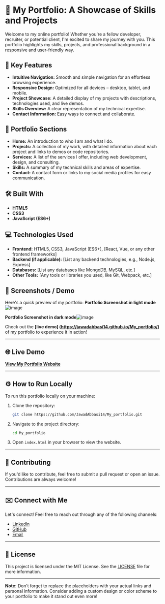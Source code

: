 



# 🚀 **My Portfolio: A Showcase of Skills and Projects**

Welcome to my online portfolio! Whether you're a fellow developer, recruiter, or potential client, I'm excited to share my journey with you. This portfolio highlights my skills, projects, and professional background in a responsive and user-friendly way.

## 🌟 **Key Features**

- **Intuitive Navigation:** Smooth and simple navigation for an effortless browsing experience.
- **Responsive Design:** Optimized for all devices – desktop, tablet, and mobile.
- **Project Showcase:** A detailed display of my projects with descriptions, technologies used, and live demos.
- **Skills Overview:** A clear representation of my technical expertise.
- **Contact Information:** Easy ways to connect and collaborate.

## 📑 **Portfolio Sections**

- **Home:** An introduction to who I am and what I do.
- **Projects:** A collection of my work, with detailed information about each project and links to demos or code repositories.
- **Services:** A list of the services I offer, including web development, design, and consulting.
- **Skills:** A summary of my technical skills and areas of expertise.
- **Contact:** A contact form or links to my social media profiles for easy communication.

## 🛠️ **Built With**

- **HTML5** 
- **CSS3**
- **JavaScript (ES6+)**

## 💻 **Technologies Used**

- **Frontend:** HTML5, CSS3, JavaScript (ES6+), [React, Vue, or any other frontend frameworks]
- **Backend (if applicable):** [List any backend technologies, e.g., Node.js, Express]
- **Databases:** [List any databases like MongoDB, MySQL, etc.]
- **Other Tools:** [Any tools or libraries you used, like Git, Webpack, etc.]

## 📸 **Screenshots / Demo**


Here's a quick preview of my portfolio:
**Portfolio Screenshot in light mode**![image](https://github.com/user-attachments/assets/555dd626-c709-42e0-83d5-f12df9e62edd)

**Portfolio Screenshot in dark mode**![image](https://github.com/user-attachments/assets/8fc674f4-719c-4529-a249-04c966558c57)




Check out the **[live demo] (https://jawadabbasi14.github.io/My_portfolio/)** of my portfolio to experience it in action!

---

## 🌐 **Live Demo**

**[View My Portfolio Website](https://jawadabbasi14.github.io/My_portfolio/)**


---

## ⚙️ **How to Run Locally**

To run this portfolio locally on your machine:

1. Clone the repository:
    ```bash
    git clone https://github.com/JawadAbbasi14/My_portfolio.git
    ```

2. Navigate to the project directory:
    ```bash
    cd My_portfolio
    ```

3. Open `index.html` in your browser to view the website.

---

## 🤝 **Contributing**

If you'd like to contribute, feel free to submit a pull request or open an issue. Contributions are always welcome!

---

## ✉️ **Connect with Me**

Let's connect! Feel free to reach out through any of the following channels:

- [LinkedIn](your-linkedin-profile)
- [GitHub](https://github.com/JawadAbbasi14)
- [Email](jawadabbasi1107@gmail.com)

---

## 📜 **License**

This project is licensed under the MIT License. See the [LICENSE](LICENSE) file for more information.

---

**Note:** Don't forget to replace the placeholders with your actual links and personal information. Consider adding a custom design or color scheme to your portfolio to make it stand out even more!

